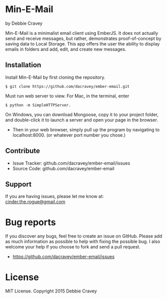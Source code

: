 
Min-E-Mail
========

by Debbie Cravey

Min-E-Mail is a minimalist email client using EmberJS. It does not actually send and receive messages, but rather, demonstrates proof-of-concept by saving data to Local Storage. This app offers the user the ability to display emails in folders and add, edit, and create new messages.

Installation
------------

Install Min-E-Mail by first cloning the repository.

```
$ git clone https://github.com/dacravey/ember-email.git

```

Must run web server to view. For Mac, in the terminal, enter

```
$ python -m SimpleHTTPServer.

```
On Windows, you can download Mongoose, copy it to your project folder, and double-click it to launch a server and open your page in the browser.

* Then in your web browser, simply pull up the program by navigating to localhost:8000. (or whatever port number you chose.)


Contribute
----------
- Issue Tracker: github.com/dacravey/ember-email/issues
- Source Code: github.com/dacravey/ember-email

Support
-------

If you are having issues, please let me know at: cinder.the.rogue@gmail.com

Bug reports
===========

If you discover any bugs, feel free to create an issue on GitHub. Please add as much information as possible to help with fixing the possible bug. I also welcome your help if you choose to fork and send a pull request.

- https://github.com/dacravey/ember-email/issues

License
=======

MIT License. Copyright 2015 Debbie Cravey
